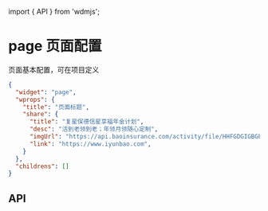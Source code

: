 import { API } from 'wdmjs';


# page 页面配置

页面基本配置，可在项目定义

```json
{
  "widget": "page",
  "wprops": {
    "title": "页面标题",
    "share": {
      "title": "复星保德信星享福年金计划",
      "desc": "活到老领到老；年领月领随心定制",
      "imgUrl": "https://api.baoinsurance.com/activity/file/HHFGDGIGBGEHJGNGHGCDCDFDOCAHOGHG.png",
      "link": "https://www.iyunbao.com",
    }
  },
  "childrens": []
}
```

## API 
<API />
